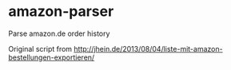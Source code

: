amazon-parser
=============

Parse amazon.de order history

Original script from
  http://jhein.de/2013/08/04/liste-mit-amazon-bestellungen-exportieren/
